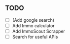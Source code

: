 ## TODO
- [ ] (Add google search)  
- [ ] Add Immo calculator
- [ ] Add ImmoScout Scrapper
- [ ] Search for useful APIs
